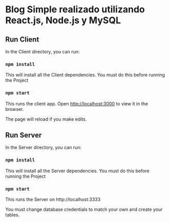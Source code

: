 # Blog Simple realizado utilizando React.js, Node.js y MySQL

## Run Client

In the Client directory, you can run:

### `npm install`

This will install all the Client dependencies. You must do this before running the Project

### `npm start`

This runs the client app.
Open [http://localhost:3000](http://localhost:3000) to view it in the browser.

The page will reload if you make edits.

## Run Server

In the Server directory, you can run:

### `npm install`

This will install all the Server dependencies. You must do this before running the Project

### `npm start`

This runs the Server on http://localhost:3333

You must change database credentials to match your own and create your tables.

